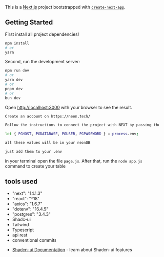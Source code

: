 This is a [Next.js](https://nextjs.org/) project bootstrapped with [`create-next-app`](https://github.com/vercel/next.js/tree/canary/packages/create-next-app).

## Getting Started

First install all project dependencies!

```bash
npm install
# or
yarn 
```

Second, run the development server:

```bash
npm run dev
# or
yarn dev
# or
pnpm dev
# or
bun dev
```

Open [http://localhost:3000](http://localhost:3000) with your browser to see the result.

```bash
Create an account on https://neon.tech/

Follow the instructions to connect the project with NEXT by passing the correct variables

let { PGHOST, PGDATABASE, PGUSER, PGPASSWORD } = process.env;

all these values ​​will be in your neonDB

just add them to your .env
```


in your terminal open the file  `page.js`. After that, run the `node app.js` command to create your table


## tools used

<ul>
  <li> "next": "14.1.3"</li>
  <li> "react": "^18"</li>
  <li> "axios": "1.6.7"</li>
  <li> "dotenv": "16.4.5"</li>
  <li> "postgres": "3.4.3"</li>
  <li> Shadc-ui</li>
  <li> Tailwind</li>
  <li> Typescript</li>
  <li> api rest</li>
  <li> conventional commits</li>
 
</ul>

- [Shadcn-ui Documentation]([https://nextjs.org/docs](https://ui.shadcn.com/docs)) - learn about Shadcn-ui features 


